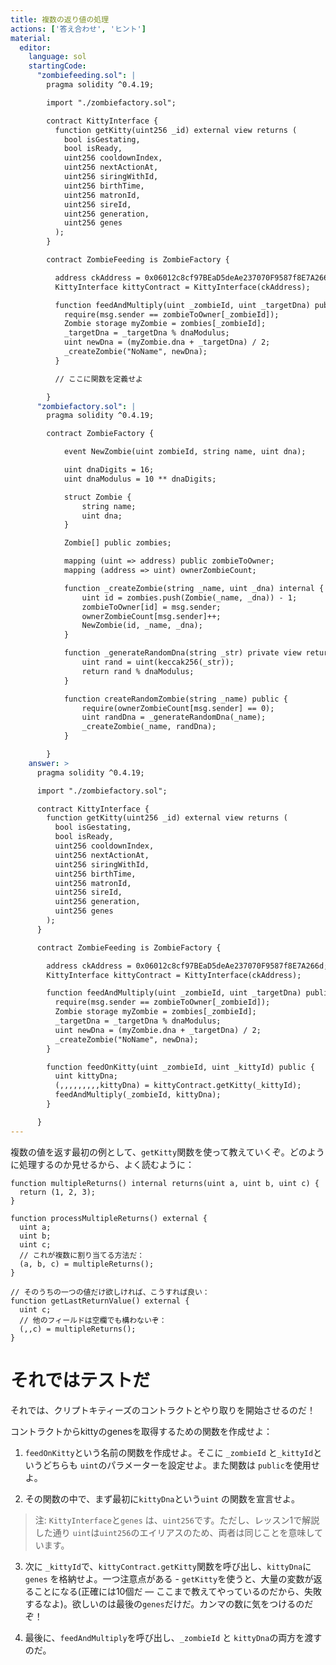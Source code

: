 ```yaml
---
title: 複数の返り値の処理
actions: ['答え合わせ', 'ヒント']
material:
  editor:
    language: sol
    startingCode:
      "zombiefeeding.sol": |
        pragma solidity ^0.4.19;

        import "./zombiefactory.sol";

        contract KittyInterface {
          function getKitty(uint256 _id) external view returns (
            bool isGestating,
            bool isReady,
            uint256 cooldownIndex,
            uint256 nextActionAt,
            uint256 siringWithId,
            uint256 birthTime,
            uint256 matronId,
            uint256 sireId,
            uint256 generation,
            uint256 genes
          );
        }

        contract ZombieFeeding is ZombieFactory {

          address ckAddress = 0x06012c8cf97BEaD5deAe237070F9587f8E7A266d;
          KittyInterface kittyContract = KittyInterface(ckAddress);

          function feedAndMultiply(uint _zombieId, uint _targetDna) public {
            require(msg.sender == zombieToOwner[_zombieId]);
            Zombie storage myZombie = zombies[_zombieId];
            _targetDna = _targetDna % dnaModulus;
            uint newDna = (myZombie.dna + _targetDna) / 2;
            _createZombie("NoName", newDna);
          }

          // ここに関数を定義せよ

        }
      "zombiefactory.sol": |
        pragma solidity ^0.4.19;

        contract ZombieFactory {

            event NewZombie(uint zombieId, string name, uint dna);

            uint dnaDigits = 16;
            uint dnaModulus = 10 ** dnaDigits;

            struct Zombie {
                string name;
                uint dna;
            }

            Zombie[] public zombies;

            mapping (uint => address) public zombieToOwner;
            mapping (address => uint) ownerZombieCount;

            function _createZombie(string _name, uint _dna) internal {
                uint id = zombies.push(Zombie(_name, _dna)) - 1;
                zombieToOwner[id] = msg.sender;
                ownerZombieCount[msg.sender]++;
                NewZombie(id, _name, _dna);
            }

            function _generateRandomDna(string _str) private view returns (uint) {
                uint rand = uint(keccak256(_str));
                return rand % dnaModulus;
            }

            function createRandomZombie(string _name) public {
                require(ownerZombieCount[msg.sender] == 0);
                uint randDna = _generateRandomDna(_name);
                _createZombie(_name, randDna);
            }

        }
    answer: >
      pragma solidity ^0.4.19;

      import "./zombiefactory.sol";

      contract KittyInterface {
        function getKitty(uint256 _id) external view returns (
          bool isGestating,
          bool isReady,
          uint256 cooldownIndex,
          uint256 nextActionAt,
          uint256 siringWithId,
          uint256 birthTime,
          uint256 matronId,
          uint256 sireId,
          uint256 generation,
          uint256 genes
        );
      }

      contract ZombieFeeding is ZombieFactory {

        address ckAddress = 0x06012c8cf97BEaD5deAe237070F9587f8E7A266d;
        KittyInterface kittyContract = KittyInterface(ckAddress);

        function feedAndMultiply(uint _zombieId, uint _targetDna) public {
          require(msg.sender == zombieToOwner[_zombieId]);
          Zombie storage myZombie = zombies[_zombieId];
          _targetDna = _targetDna % dnaModulus;
          uint newDna = (myZombie.dna + _targetDna) / 2;
          _createZombie("NoName", newDna);
        }

        function feedOnKitty(uint _zombieId, uint _kittyId) public {
          uint kittyDna;
          (,,,,,,,,,kittyDna) = kittyContract.getKitty(_kittyId);
          feedAndMultiply(_zombieId, kittyDna);
        }

      }
---
```


複数の値を返す最初の例として、`getKitty`関数を使って教えていくぞ。どのように処理するのか見せるから、よく読むように：

```
function multipleReturns() internal returns(uint a, uint b, uint c) {
  return (1, 2, 3);
}

function processMultipleReturns() external {
  uint a;
  uint b;
  uint c;
  // これが複数に割り当てる方法だ：
  (a, b, c) = multipleReturns();
}

// そのうちの一つの値だけ欲しければ、こうすれば良い：
function getLastReturnValue() external {
  uint c;
  // 他のフィールドは空欄でも構わないぞ：
  (,,c) = multipleReturns();
}
```

# それではテストだ

それでは、クリプトキティーズのコントラクトとやり取りを開始させるのだ！

コントラクトからkittyのgenesを取得するための関数を作成せよ：

1. `feedOnKitty`という名前の関数を作成せよ。そこに `_zombieId` と`_kittyId`というどちらも `uint`のパラメーターを設定せよ。また関数は `public`を使用せよ。

2. その関数の中で、まず最初に`kittyDna`という`uint` の関数を宣言せよ。

  > 注: `KittyInterface`と`genes` は、`uint256`です。ただし、レッスン1で解説した通り `uint`は`uint256`のエイリアスのため、両者は同じことを意味しています。

3. 次に `_kittyId`で、`kittyContract.getKitty`関数を呼び出し、`kittyDna`に `genes` を格納せよ。一つ注意点がある - `getKitty`を使うと、大量の変数が返ることになる(正確には10個だ — ここまで教えてやっているのだから、失敗するなよ)。欲しいのは最後の`genes`だけだ。カンマの数に気をつけるのだぞ！

4. 最後に、`feedAndMultiply`を呼び出し、`_zombieId` と `kittyDna`の両方を渡すのだ。


